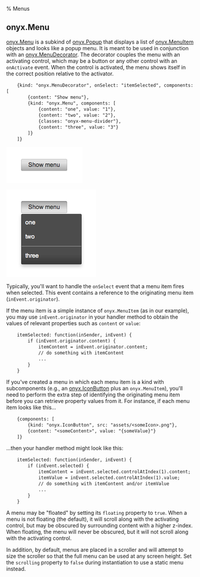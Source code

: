 % Menus

## onyx.Menu

[onyx.Menu](../../api.html#onyx.Menu) is a subkind of
[onyx.Popup](../../api.html#onyx.Popup) that displays a list of
[onyx.MenuItem](../../api.html#onyx.MenuItem) objects and looks like a
popup menu.  It is meant to be used in conjunction with an
[onyx.MenuDecorator](../../api.html#onyx.MenuDecorator).  The decorator
couples the menu with an activating control, which may be a button or any other
control with an `onActivate` event.  When the control is activated, the menu
shows itself in the correct position relative to the activator.

        {kind: "onyx.MenuDecorator", onSelect: "itemSelected", components: [
            {content: "Show menu"},
            {kind: "onyx.Menu", components: [
                {content: "one", value: "1"},
                {content: "two", value: "2"},
                {classes: "onyx-menu-divider"},
                {content: "three", value: "3"}
            ]}
        ]}

![_onyx.Menu (Hidden)_](../../assets/menus-1.png)

![_onyx.Menu (Shown)_](../../assets/menus-2.png)

Typically, you'll want to handle the `onSelect` event that a menu item fires
when selected.  This event contains a reference to the originating menu item
(`inEvent.originator`).

If the menu item is a simple instance of `onyx.MenuItem` (as in our example),
you may use `inEvent.originator` in your handler method to obtain the values of
relevant properties such as `content` or `value`:

        itemSelected: function(inSender, inEvent) {
            if (inEvent.originator.content) {
                itemContent = inEvent.originator.content;
                // do something with itemContent
                ...
            }
        }

If you've created a menu in which each menu item is a kind with subcomponents
(e.g., an [onyx.IconButton](../../api.html#onyx.IconButton) plus an
`onyx.MenuItem`), you'll need to perform the extra step of identifying the
originating menu item before you can retrieve property values from it.  For
instance, if each menu item looks like this...

        {components: [
            {kind: "onyx.IconButton", src: "assets/<someIcon>.png"},
            {content: "<someContent>", value: "{someValue}"}
        ]}

...then your handler method might look like this:

        itemSelected: function(inSender, inEvent) {
            if (inEvent.selected) {
                itemContent = inEvent.selected.controlAtIndex(1).content;
                itemValue = inEvent.selected.controlAtIndex(1).value;
                // do something with itemContent and/or itemValue
                ...
            }
        }

A menu may be "floated" by setting its `floating` property to `true`.  When a
menu is not floating (the default), it will scroll along with the activating
control, but may be obscured by surrounding content with a higher z-index.  When
floating, the menu will never be obscured, but it will not scroll along with the
activating control.

In addition, by default, menus are placed in a scroller and will attempt to size
the scroller so that the full menu can be used at any screen height.  Set the
`scrolling` property to `false` during instantiation to use a static menu
instead.